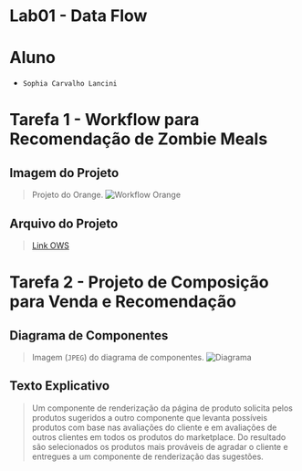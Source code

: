 # Lab01 - Data Flow

# Aluno
* `Sophia Carvalho Lancini`

# Tarefa 1 - Workflow para Recomendação de Zombie Meals

## Imagem do Projeto
> Projeto do Orange.
![Workflow Orange](images/tarefa1.PNG)

## Arquivo do Projeto
> [Link OWS](orange/zombie-meals.ows)

# Tarefa 2 - Projeto de Composição para Venda e Recomendação

## Diagrama de Componentes

> Imagem (`JPEG`) do diagrama de componentes.
![Diagrama](images/tarefa2.PNG)

## Texto Explicativo

> Um componente de renderização da página de produto solicita pelos produtos sugeridos a outro componente que levanta possíveis produtos com base nas avaliações do cliente e em avaliações de outros clientes em todos os produtos do marketplace. Do resultado são selecionados os produtos mais prováveis de agradar o cliente e entregues a um componente de renderização das sugestões.